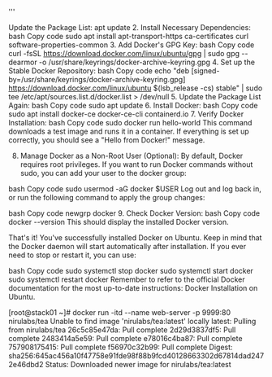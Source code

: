 '''

Update the Package List:
apt update
2. Install Necessary Dependencies:
bash
Copy code
sudo apt install apt-transport-https ca-certificates curl software-properties-common
3. Add Docker's GPG Key:
bash
Copy code
curl -fsSL https://download.docker.com/linux/ubuntu/gpg | sudo gpg --dearmor -o /usr/share/keyrings/docker-archive-keyring.gpg
4. Set up the Stable Docker Repository:
bash
Copy code
echo "deb [signed-by=/usr/share/keyrings/docker-archive-keyring.gpg] https://download.docker.com/linux/ubuntu $(lsb_release -cs) stable" | sudo tee /etc/apt/sources.list.d/docker.list > /dev/null
5. Update the Package List Again:
bash
Copy code
sudo apt update
6. Install Docker:
bash
Copy code
sudo apt install docker-ce docker-ce-cli containerd.io
7. Verify Docker Installation:
bash
Copy code
sudo docker run hello-world
This command downloads a test image and runs it in a container. If everything is set up correctly, you should see a "Hello from Docker!" message.

8. Manage Docker as a Non-Root User (Optional):
By default, Docker requires root privileges. If you want to run Docker commands without sudo, you can add your user to the docker group:

bash
Copy code
sudo usermod -aG docker $USER
Log out and log back in, or run the following command to apply the group changes:

bash
Copy code
newgrp docker
9. Check Docker Version:
bash
Copy code
docker --version
This should display the installed Docker version.

That's it! You've successfully installed Docker on Ubuntu. Keep in mind that the Docker daemon will start automatically after installation. If you ever need to stop or restart it, you can use:

bash
Copy code
sudo systemctl stop docker
sudo systemctl start docker
sudo systemctl restart docker
Remember to refer to the official Docker documentation for the most up-to-date instructions: Docker Installation on Ubuntu.

[root@stack01 ~]# docker run -itd --name web-server -p 9999:80 nirulabs/tea
Unable to find image 'nirulabs/tea:latest' locally
latest: Pulling from nirulabs/tea
26c5c85e47da: Pull complete
2d29d3837df5: Pull complete
2483414a5e59: Pull complete
e78016c4ba87: Pull complete
757908175415: Pull complete
f56970c32b99: Pull complete
Digest: sha256:645ac456a10f47758e91fde98f88b9fcd40128663302d67814dad2472e46dbd2
Status: Downloaded newer image for nirulabs/tea:latest


```
